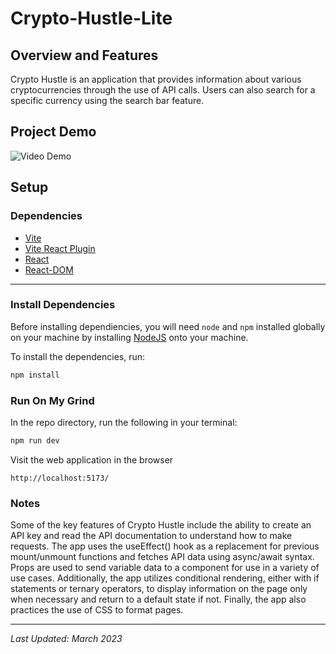 # Crypto-Hustle-Lite

## Overview and Features

Crypto Hustle is an application that provides information about various cryptocurrencies through the use of API calls. Users can also search for a specific currency using the search bar feature. 


## Project Demo

<img src="http://g.recordit.co/d6l6Qt4Zp7.gif" title='Video Demo' width='' alt='Video Demo' />



## Setup

### Dependencies

* [Vite](https://www.npmjs.com/package/vite)
* [Vite React Plugin](https://www.npmjs.com/package/@vitejs/plugin-react)
* [React](https://www.npmjs.com/package/react)
* [React-DOM](https://www.npmjs.com/package/react-dom)

---

### Install Dependencies

Before installing dependiencies, you will need `node` and `npm` installed globally on your machine by installing [NodeJS](https://nodejs.org/en/download/) onto your machine.

To install the dependencies, run:

```sh
npm install
```

### Run On My Grind

In the repo directory, run the following in your terminal:

```sh
npm run dev

```

Visit the web application in the browser

```console
http://localhost:5173/
```
### Notes
Some of the key features of Crypto Hustle include the ability to create an API key and read the API documentation to understand how to make requests. The app uses the useEffect() hook as a replacement for previous mount/unmount functions and fetches API data using async/await syntax. Props are used to send variable data to a component for use in a variety of use cases. Additionally, the app utilizes conditional rendering, either with if statements or ternary operators, to display information on the page only when necessary and return to a default state if not. Finally, the app also practices the use of CSS to format pages.


---

*Last Updated: March 2023*
